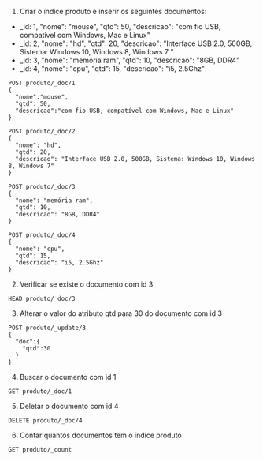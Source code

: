 1. Criar o índice produto e inserir os seguintes documentos:

- _id: 1, "nome": "mouse", "qtd": 50, "descricao": "com fio USB, compatível com Windows, Mac e Linux"
- _id: 2, "nome": "hd", "qtd": 20, "descricao": "Interface USB 2.0, 500GB, Sistema: Windows 10, Windows 8, Windows 7 "
- _id: 3, "nome": "memória ram", "qtd": 10, "descricao": "8GB, DDR4"
- _id: 4, "nome": "cpu", "qtd": 15, "descricao": "i5, 2.5Ghz"

```
POST produto/_doc/1
{
  "nome":"mouse",
  "qtd": 50,
  "descricao":"com fio USB, compatível com Windows, Mac e Linux"
}

POST produto/_doc/2
{
  "nome": "hd",
  "qtd": 20,
  "descricao": "Interface USB 2.0, 500GB, Sistema: Windows 10, Windows 8, Windows 7"
}

POST produto/_doc/3
{
  "nome": "memória ram",
  "qtd": 10,
  "descricao": "8GB, DDR4"
}

POST produto/_doc/4
{
  "nome": "cpu",
  "qtd": 15,
  "descricao": "i5, 2.5Ghz"
}
```

2. Verificar se existe o documento com  id 3

```
HEAD produto/_doc/3
```

3. Alterar o valor do atributo qtd para 30 do documento com id 3

```
POST produto/_update/3
{
  "doc":{
    "qtd":30
  }
}
```

4. Buscar o documento com id 1

```
GET produto/_doc/1
```

5. Deletar o documento com id 4

```
DELETE produto/_doc/4
```

6. Contar quantos documentos tem o índice produto

```
GET produto/_count
```

